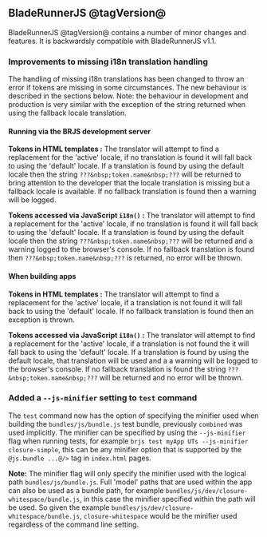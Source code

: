 ## BladeRunnerJS @tagVersion@

BladeRunnerJS @tagVersion@ contains a number of minor changes and features. It is backwardsly compatible with BladeRunnerJS v1.1.

### Improvements to missing i18n translation handling

The handling of missing i18n translations has been changed to throw an error if tokens are missing in some circumstances. The new behaviour is described in the sections below. Note: the behaviour in development and production is very similar with the exception of the string returned when using the fallback locale translation.

#### Running via the BRJS development server

**Tokens in HTML templates :** The translator will attempt to find a replacement for the 'active' locale, if no translation is found it will fall back to using the 'default' locale. If a translation is found by using the default locale then the string `???&nbsp;token.name&nbsp;???` will be returned to bring attention to the developer that the locale translation is missing but a fallback locale is available. If no fallback translation is found then a warning will be logged.

**Tokens accessed via JavaScript `i18n()` :** The translator will attempt to find a replacement for the 'active' locale, if no translation is found it will fall back to using the 'default' locale. If a translation is found by using the default locale then the string `???&nbsp;token.name&nbsp;???` will be returned and a warning logged to the browser's console. If no fallback translation is found then  `???&nbsp;token.name&nbsp;???` is returned, no error will be thrown.

#### When building apps

**Tokens in HTML templates :** The translator will attempt to find a replacement for the 'active' locale, if a translation is not found it will fall back to using the 'default' locale. If no fallback translation is found then an exception is thrown.

**Tokens accessed via JavaScript `i18n()` :** The translator will attempt to find a replacement for the 'active' locale, if a translation is not found the it will fall back to using the 'default' locale. If a translation is found by using the default locale, that translation will be used and a a warning will be logged to the browser's console. If no fallback translation is found the string  `???&nbsp;token.name&nbsp;???` will be returned and no error will be thrown.

### Added a `--js-minifier` setting to `test` command

The `test` command now has the option of specifying the minifier used when building the `bundles/js/bundle.js` test bundle, previously `combined` was used implicitly. The minifier can be specified by using the `--js-minifier` flag when running tests, for example `brjs test myApp UTs --js-minifier closure-simple`, this can be any minifier option that is supported by the `@js.bundle ...@/>` tag in `index.html` pages.

**Note:** The minifier flag will only specify the minifier used with the logical path `bundles/js/bundle.js`. Full 'model' paths that are used within the app can also be used as a bundle path, for example `bundles/js/dev/closure-whitespace/bundle.js`, in this case the minifier specified within the path will be used. So given the example `bundles/js/dev/closure-whitespace/bundle.js`, `closure-whitespace` would be the minifier used regardless of the command line setting.